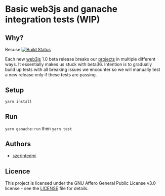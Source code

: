 # Basic web3js and ganache integration tests (WIP)

## Why?

Becuse
[![Build Status](https://travis-ci.com/Augmint/web3js_integration_tests.svg?branch=master)](https://travis-ci.com/Augmint/web3js_integration_tests)

Each new [web3js](https://github.com/ethereum/web3.js) 1.0 beta release breaks our [projects](https://github.com/Augmint) in multiple different ways. It essentially makes us stuck with beta36.
Intention is to gradually build up tests with all breaking issues we encounter so we will manually test a new release only if these tests are passing.

## Setup

`yarn install`

## Run

`yarn ganache:run` then `yarn test`

## Authors

- [szerintedmi](https://github.com/szerintedmi)

## Licence

This project is licensed under the GNU Affero General Public License v3.0 license - see the [LICENSE](LICENSE) file for details.
